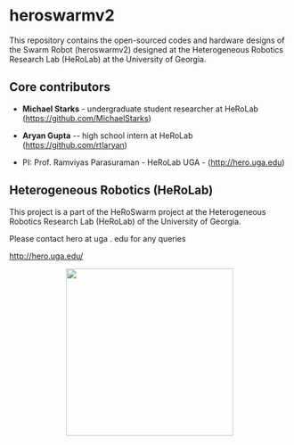 # heroswarmv2
This repository contains the open-sourced codes and hardware designs of the Swarm Robot (heroswarmv2) designed at the Heterogeneous Robotics Research Lab (HeRoLab) at the University of Georgia.


## Core contributors

* **Michael Starks** - undergraduate student researcher at HeRoLab (https://github.com/MichaelStarks)

* **Aryan Gupta** -- high school intern at HeRoLab (https://github.com/rtlaryan)

* PI: Prof. Ramviyas Parasuraman - HeRoLab UGA - (http://hero.uga.edu)


## Heterogeneous Robotics (HeRoLab)

This project is a part of the HeRoSwarm project at the Heterogeneous Robotics Research Lab (HeRoLab) of the University of Georgia.

Please contact hero at uga . edu for any queries

http://hero.uga.edu/

<p align="center">
<img src="http://hero.uga.edu/wp-content/uploads/2021/04/herolab_newlogo_whitebg.png" width="300">
</p>

